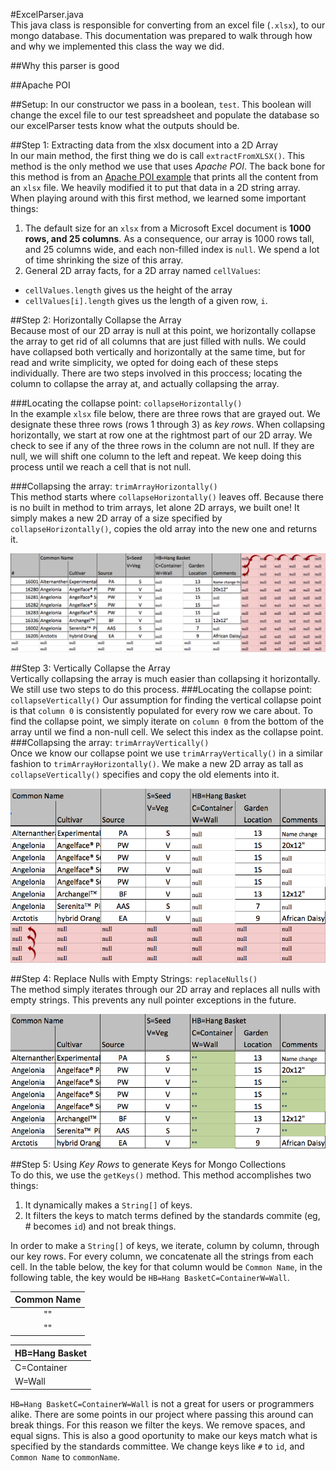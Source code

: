 #ExcelParser.java  
This java class is responsible for converting from an excel file (`.xlsx`),
to our mongo database. This documentation was prepared to walk through how and why we implemented this class the way we did.   

##Why this parser is good  

##Apache POI

##Setup: 
In our constructor we pass in a boolean, `test`. 
This boolean will change the excel file to our test spreadsheet and populate the database so our excelParser tests know what the outputs should be. 

##Step 1: Extracting data from the xlsx document into a 2D Array  
In our main method, the first thing we do is call `extractFromXLSX()`.
This method is the only method we use that uses *Apache POI*.
The back bone for this method is from an [Apache POI example](http://www.mkyong.com/java/apache-poi-reading-and-writing-excel-file-in-java/) that prints all the content from an `xlsx` file.
We heavily modified it to put that data in a 2D string array.
When playing around with this first method, we learned some important things:  

1. The default size for an `xlsx` from a Microsoft Excel document is **1000 rows, and 25 columns**.
As a consequence, our array is 1000 rows tall, and 25 columns wide, and each non-filled index is `null`.
We spend a lot of time shrinking the size of this array.  
2. General 2D array facts, for a 2D array named `cellValues`:    
  * `cellValues.length` gives us the height of the array   
  * `cellValues[i].length` gives us the length of a given row, `i`.  

##Step 2: Horizontally Collapse the Array  
Because most of our 2D array is null at this point, we horizontally collapse the array to get rid of all columns that are just filled with nulls.
We could have collapsed both vertically and horizontally at the same time, but for read and write simplicity, we opted for doing each of these steps individually. There are two steps involved in this proccess; locating the column to collapse the array at, and actually collapsing the array.  

###Locating the collapse point: `collapseHorizontally()`  
In the example `xlsx` file below, there are three rows that are grayed out. We designate these three rows (rows 1 through 3) as *key rows*. When collapsing horizontally, we start at row one at the rightmost part of our 2D array. We check to see if any of the three rows in the column are not null. If they are null, we will shift one column to the left and repeat. We keep doing this process until we reach a cell that is not null. 

###Collapsing the array: `trimArrayHorizontally()`  
This method starts where `collapseHorizontally()` leaves off. Because there is no built in method to trim arrays, let alone 2D arrays, we built one!  It simply makes a new 2D array of a size specified by `collapseHorizontally()`, copies the old array into the new one and returns it.   

![HorizontalCollapse](https://github.com/UMM-CSci-3601-S17/digital-display-garden-iteration-1-claudearabo/blob/MakeMarkdownDocumentation/Documentation/Graphics/HorizontalCorrected.png)  


##Step 3: Vertically Collapse the Array  
Vertically collapsing the array is much easier than collapsing it horizontally. We still use two steps to do this process.
###Locating the collapse point: `collapseVertically()` 
Our assumption for finding the vertical collapse point is that `column 0` is consistently populated for every row we care about. To find the collapse point, we simply iterate on `column 0` from the bottom of the array until we find a non-null cell. We select this index as the collapse point. 
###Collapsing the array: `trimArrayVertically()`  
Once we know our collapse point we use `trimArrayVertically()` in a similar fashion to `trimArrayHorizontally()`. 
We make a new 2D array as tall as `collapseVertically()` specifies and copy the old elements into it. 

![VerticalCollapse](https://github.com/UMM-CSci-3601-S17/digital-display-garden-iteration-1-claudearabo/blob/MakeMarkdownDocumentation/Documentation/Graphics/VerticalCorrected.png)  


##Step 4: Replace Nulls with Empty Strings: `replaceNulls()`  
The method simply iterates through our 2D array and replaces all nulls with empty strings.
This prevents any null pointer exceptions in the future. 

![ReplaceNulls](https://github.com/UMM-CSci-3601-S17/digital-display-garden-iteration-1-claudearabo/blob/MakeMarkdownDocumentation/Documentation/Graphics/ReplaceNulls.png)

##Step 5: Using *Key Rows* to generate Keys for Mongo Collections  
To do this, we use the `getKeys()` method. This method accomplishes two things:  
1. It dynamically makes a `String[]` of keys.  
2. It filters the keys to match terms defined by the standards commite (eg, # becomes `id`) and not break things. 

In order to make a `String[]` of keys, we iterate, column by column, through our key rows. For every column, we concatenate all the strings from each cell. In the table below, the key for that column would be `Common Name`, in the following table, the key would be `HB=Hang BasketC=ContainerW=Wall`.  

|Common Name|
|:---------:|
|    ""     |
|    ""     |

|HB=Hang Basket|
|:-------------|
|C=Container   |
|W=Wall        |  

`HB=Hang BasketC=ContainerW=Wall` is not a great for users or programmers alike.
There are some points in our project where passing this around can break things. For this reason we filter the keys. 
We remove spaces, and equal signs. This is also a good oportunity to make our keys match what is specified by the standards committee. We change keys like `#` to `id`, and `Common Name` to `commonName`. 
